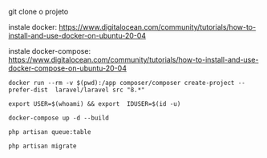 git clone o projeto 


instale docker:
https://www.digitalocean.com/community/tutorials/how-to-install-and-use-docker-on-ubuntu-20-04

instale docker-compose:
https://www.digitalocean.com/community/tutorials/how-to-install-and-use-docker-compose-on-ubuntu-20-04


```
docker run --rm -v $(pwd):/app composer/composer create-project --prefer-dist  laravel/laravel src "8.*"
```

```
export USER=$(whoami) && export  IDUSER=$(id -u)
```
```
docker-compose up -d --build
```

````
php artisan queue:table
````
```
php artisan migrate
```